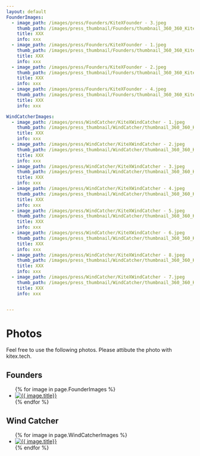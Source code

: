 ```yaml
---
layout: default
FounderImages:
  - image_path: /images/press/Founders/KiteXFounder - 3.jpeg
    thumb_path: /images/press_thumbnail/Founders/thumbnail_360_360_KiteXFounder - 3.jpeg
    title: XXX
    info: xxx
  - image_path: /images/press/Founders/KiteXFounder - 1.jpeg
    thumb_path: /images/press_thumbnail/Founders/thumbnail_360_360_KiteXFounder - 1.jpeg
    title: XXX
    info: xxx
  - image_path: /images/press/Founders/KiteXFounder - 2.jpeg
    thumb_path: /images/press_thumbnail/Founders/thumbnail_360_360_KiteXFounder - 2.jpeg
    title: XXX
    info: xxx
  - image_path: /images/press/Founders/KiteXFounder - 4.jpeg
    thumb_path: /images/press_thumbnail/Founders/thumbnail_360_360_KiteXFounder - 4.jpeg
    title: XXX
    info: xxx

WindCatcherImages:
  - image_path: /images/press/WindCatcher/KiteXWindCatcher - 1.jpeg
    thumb_path: /images/press_thumbnail/WindCatcher/thumbnail_360_360_KiteXWindCatcher - 1.jpeg
    title: XXX
    info: xxx
  - image_path: /images/press/WindCatcher/KiteXWindCatcher - 2.jpeg
    thumb_path: /images/press_thumbnail/WindCatcher/thumbnail_360_360_KiteXWindCatcher - 2.jpeg
    title: XXX
    info: xxx
  - image_path: /images/press/WindCatcher/KiteXWindCatcher - 3.jpeg
    thumb_path: /images/press_thumbnail/WindCatcher/thumbnail_360_360_KiteXWindCatcher - 3.jpeg
    title: XXX
    info: xxx
  - image_path: /images/press/WindCatcher/KiteXWindCatcher - 4.jpeg
    thumb_path: /images/press_thumbnail/WindCatcher/thumbnail_360_360_KiteXWindCatcher - 4.jpeg
    title: XXX
    info: xxx
  - image_path: /images/press/WindCatcher/KiteXWindCatcher - 5.jpeg
    thumb_path: /images/press_thumbnail/WindCatcher/thumbnail_360_360_KiteXWindCatcher - 5.jpeg
    title: XXX
    info: xxx
  - image_path: /images/press/WindCatcher/KiteXWindCatcher - 6.jpeg
    thumb_path: /images/press_thumbnail/WindCatcher/thumbnail_360_360_KiteXWindCatcher - 6.jpeg
    title: XXX
    info: xxx
  - image_path: /images/press/WindCatcher/KiteXWindCatcher - 8.jpeg
    thumb_path: /images/press_thumbnail/WindCatcher/thumbnail_360_360_KiteXWindCatcher - 8.jpeg
    title: XXX
    info: xxx
  - image_path: /images/press/WindCatcher/KiteXWindCatcher - 7.jpeg
    thumb_path: /images/press_thumbnail/WindCatcher/thumbnail_360_360_KiteXWindCatcher - 7.jpeg
    title: XXX
    info: xxx


---
```


# Photos

Feel free to use the following photos. Please attibute the photo with kitex.tech.

## Founders

<ul class="photo-gallery">
  {% for image in page.FounderImages %}
    <li>
      <a href="{{ image.image_path }}"> <img src="{{ image.thumb_path }}" alt="{{ image.title}}"/> </a>
    </li>
  {% endfor %}
</ul>

## Wind Catcher

<ul class="photo-gallery">
  {% for image in page.WindCatcherImages %}
    <li>
      <a href="{{ image.image_path }}"> <img src="{{ image.thumb_path }}" alt="{{ image.title}}"/> </a>
    </li>  {% endfor %}
</ul>